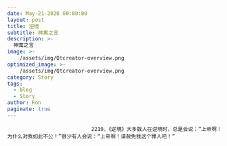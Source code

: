 ```yaml
---
date: May-21-2020 00:00:00
layout: post
title: 逆境
subtitle: 神寓之言
description: >-
  神寓之言
image: >-
    /assets/img/Qtcreator-overview.png
optimized_image: >-
    /assets/img/Qtcreator-overview.png
category: Story
tags:
  - blog
  - Story
author: Ron
paginate: true
---
```


							　　2219，《逆境》大多数人在逆境时，总是会说：“上帝啊！为什么对我如此不公！”很少有人会说：“上帝啊！请赦免我这个罪人吧！”
							
							
						